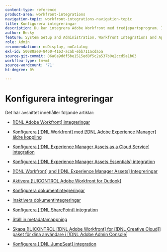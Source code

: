 ```yaml
---
content-type: reference
product-area: workfront-integrations
navigation-topic: workfront-integrations-navigation-topic
title: Konfigurera integreringar
description: Du kan integrera Adobe Workfront med tredjepartsprogram. Integrationer kan göra Workfront ännu bättre och skräddarsy det efter företagets behov.
author: Becky
feature: System Setup and Administration, Workfront Integrations and Apps
role: Admin
recommendations: noDisplay, noCatalog
exl-id: 50088ae0-8460-4163-acab-ebb711acda5a
source-git-commit: 86a0a9ddf5be1515ed8f5c2a537b0e2ccd5a1b63
workflow-type: tm+mt
source-wordcount: '71'
ht-degree: 0%

---
```


# Konfigurera integreringar

Det här avsnittet innehåller följande artiklar:

* [[!DNL Adobe Workfront] integreringar](../../administration-and-setup/configure-integrations/workfront-integrations-1.md)
* [Konfigurera [!DNL Workfront] med [!DNL Adobe Experience Manager] äldre koppling](../../administration-and-setup/configure-integrations/configure-workfront-aem.md)
* [Konfigurera [!DNL Experience Manager Assets as a Cloud Service] integration](../../administration-and-setup/configure-integrations/configure-aacs-integration.md)
* [Konfigurera [!DNL Experience Manager Assets Essentials] integration](../../documents/adobe-workfront-for-experience-manager-assets-essentials/setup-asset-essentials.md)
* [[!DNL Workfront] and [!DNL Experience Manager Assets] Integreringar](../../documents/workfront-and-experience-manager-integrations/wf-experience-manager-integrations.md)
* [Aktivera [!UICONTROL Adobe Workfront for Outlook]](../../administration-and-setup/configure-integrations/enable-workfront-for-outlook.md)
* [Konfigurera dokumentintegreringar](../../administration-and-setup/configure-integrations/configure-document-integrations.md)
* [Inaktivera dokumentintegreringar](../../administration-and-setup/configure-integrations/disable-document-integrations.md)
* [Konfigurera [!DNL SharePoint] integration](../../administration-and-setup/configure-integrations/configure-sharepoint-integration.md)
* [Ställ in metadatamappning](../../administration-and-setup/configure-integrations/set-up-metadata-mapping.md)
* [Skapa [!UICONTROL [!DNL Adobe Workfront] for [!DNL Creative Cloud]] paket för dina användare i [!DNL Adobe Admin Console]](/help/quicksilver/administration-and-setup/configure-integrations/create-plugin-only-packages.md)

  <!--
  <li data-mc-conditions="QuicksilverOrClassic.Draft mode"><a href="../../administration-and-setup/configure-integrations/create-oauth-application.md" class="MCXref xref" xrefformat="{para}">Create OAuth2 applications for Workfront integrations</a> </li>
  -->

  <!--
  <li data-mc-conditions="QuicksilverOrClassic.Draft mode"><a href="../../administration-and-setup/configure-integrations/manage-custom-oauth2-apps.md" class="MCXref xref" xrefformat="{para}">View and manage custom OAuth2 applications</a> </li>
  -->

* [Konfigurera [!DNL JumpSeat] integration](/help/quicksilver/administration-and-setup/configure-integrations/configure-jumpseat.md)
